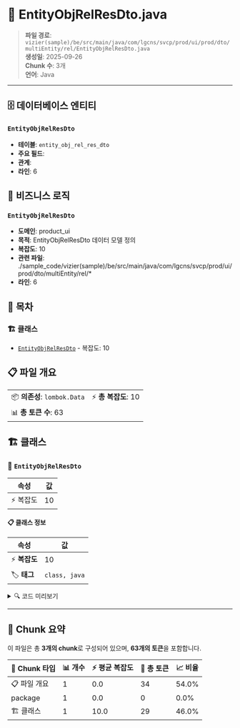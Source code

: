 # 📄 EntityObjRelResDto.java

> **파일 경로**: `vizier(sample)/be/src/main/java/com/lgcns/svcp/prod/ui/prod/dto/multiEntity/rel/EntityObjRelResDto.java`  
> **생성일**: 2025-09-26  
> **Chunk 수**: 3개  
> **언어**: Java
---


## 🗄️ 데이터베이스 엔티티

### `EntityObjRelResDto`
- **테이블**: `entity_obj_rel_res_dto`
- **주요 필드**: 
- **관계**: 
- **라인**: 6


## 💼 비즈니스 로직

### `EntityObjRelResDto`
- **도메인**: product_ui
- **목적**: EntityObjRelResDto 데이터 모델 정의
- **복잡도**: 10
- **관련 파일**: ./sample_code/vizier(sample)/be/src/main/java/com/lgcns/svcp/prod/ui/prod/dto/multiEntity/rel/*
- **라인**: 6


## 📑 목차

### 🏗️ 클래스
- [`EntityObjRelResDto`](#class-entityobjrelresdto) - 복잡도: 10

## 📋 파일 개요

| | |
|--|--|
| 📦 **의존성**: `lombok.Data` | ⚡ **총 복잡도**: 10 |
| 📊 **총 토큰 수**: 63 |  |



## 🏗️ 클래스

### <a id="class-entityobjrelresdto"></a>🎯 `EntityObjRelResDto`

| 속성 | 값 |
|------|----|
| ⚡ 복잡도 | 10 |



#### 📋 클래스 정보

| 속성 | 값 |
|------|----|
| ⚡ **복잡도** | 10 || 📍 **라인 범위** | 6-6 |
| 🏷️ **태그** | `class, java` |

<details>
<summary>🔍 코드 미리보기</summary>

```java
public class EntityObjRelResDto {
	private String objUuid;
	private String entityCode;
	private String validStartDtm;
	private String validEndDtm;
	private String entityName;
	private String entityTypeCode;
    private String itemValidStartDtm;
    private String itemValidEndDtm;
}...
```

**Chunk 정보**
- 🆔 **ID**: `9832d38fe5c8`
- 📍 **라인**: 6-6
- 📊 **토큰**: 29
- 🏷️ **태그**: `class, java`

</details>

---





## 🧩 Chunk 요약

이 파일은 총 **3개의 chunk**로 구성되어 있으며, **63개의 토큰**을 포함합니다.

| 🧩 Chunk 타입 | 📊 개수 | ⚡ 평균 복잡도 | 📝 총 토큰 | 📈 비율 |
|---------------|--------|-------------|----------|--------|
| 📋 파일 개요 | 1 | 0.0 | 34 | 54.0% |
| package | 1 | 0.0 | 0 | 0.0% |
| 🏗️ 클래스 | 1 | 10.0 | 29 | 46.0% |

